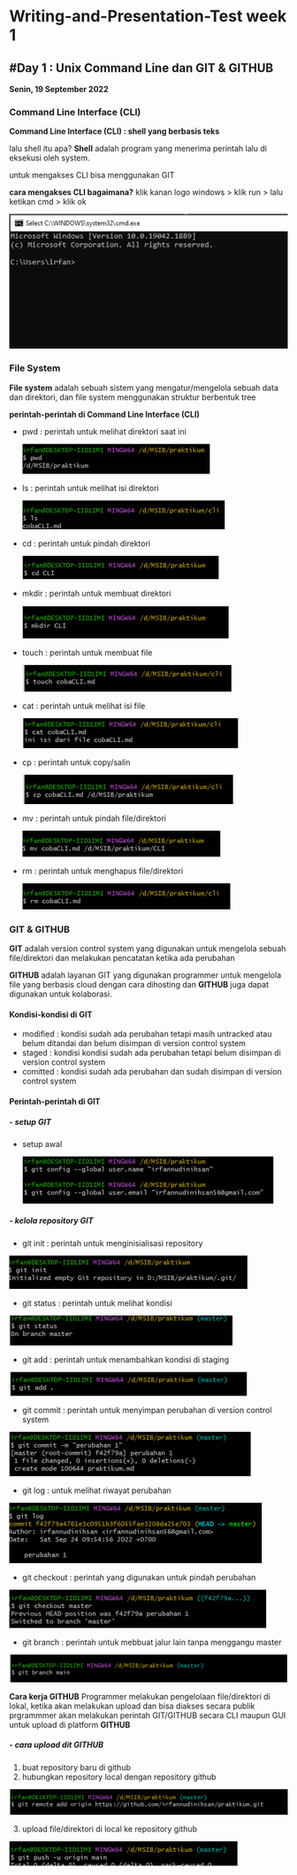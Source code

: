 # Writing-and-Presentation-Test week 1

## #Day 1 : Unix Command Line dan GIT & GITHUB

**Senin, 19 September 2022**

### Command Line Interface (CLI)

**Command Line Interface (CLI) : shell yang berbasis teks**

lalu shell itu apa? **Shell** adalah program yang menerima perintah lalu di eksekusi oleh system.

untuk mengakses CLI bisa menggunakan GIT

**cara mengakses CLI bagaimana?**
klik kanan logo windows > klik run > lalu ketikan cmd > klik ok

![cli](cli/cli.png)

### File System

**File system** adalah sebuah sistem yang mengatur/mengelola sebuah data dan direktori, dan file system menggunakan struktur berbentuk tree

**perintah-perintah di Command Line Interface (CLI)**

- pwd : perintah untuk melihat direktori saat ini

  ![ls](cli/pwd.png)

- ls : perintah untuk melihat isi direktori

  ![ls](cli/ls.png)

- cd : perintah untuk pindah direktori

  ![ls](cli/cd.png)

- mkdir : perintah untuk membuat direktori

  ![ls](cli/mkdir.png)

- touch : perintah untuk membuat file

  ![ls](cli/touch.png)

- cat : perintah untuk melihat isi file

  ![ls](cli/cat.png)

- cp : perintah untuk copy/salin

  ![ls](cli/cp.png)

- mv : perintah untuk pindah file/direktori

  ![ls](cli/mv.png)

- rm : perintah untuk menghapus file/direktori

  ![ls](cli/rm.png)

### **GIT & GITHUB**

**GIT** adalah version control system yang digunakan untuk mengelola sebuah file/direktori dan melakukan pencatatan ketika ada perubahan

**GITHUB** adalah layanan GIT yang digunakan programmer untuk mengelola file yang berbasis cloud dengan cara dihosting dan **GITHUB** juga dapat digunakan untuk kolaborasi.

#### **Kondisi-kondisi di GIT**

- modified : kondisi sudah ada perubahan tetapi masih untracked atau belum ditandai dan belum disimpan di version control system
- staged : kondisi kondisi sudah ada perubahan tetapi belum disimpan di version control system
- comitted : kondisi sudah ada perubahan dan sudah disimpan di version control system

#### **Perintah-perintah di GIT**

##### - **setup GIT**

- setup awal

  ![ls](git_github/setup.png)

##### - **kelola repository GIT**

- git init : perintah untuk menginisialisasi repository

![ls](git_github/init.png)

- git status : perintah untuk melihat kondisi

![ls](git_github/status.png)

- git add : perintah untuk menambahkan kondisi di staging

![ls](git_github/add.png)

- git commit : perintah untuk menyimpan perubahan di version control system

![ls](git_github/commit.png)

- git log : untuk melihat riwayat perubahan

![ls](git_github/log.png)

- git checkout : perintah yang digunakan untuk pindah perubahan

![ls](git_github/checkout.png)
- git branch : perintah untuk mebbuat jalur lain tanpa menggangu master

![ls](git_github/branch.png)

**Cara kerja GITHUB**
Programmer melakukan pengelolaan file/direktori di lokal, ketika akan melakukan upload dan bisa diakses secara publik prgrammmer akan melakukan perintah GIT/GITHUB secara CLI maupun GUI untuk upload di platform **GITHUB**

##### - **cara upload dit GITHUB**
1. buat repository baru di github
2. hubungkan repository local dengan repository github

![ls](git_github/remote.png)


3. upload file/direktori di local ke repository github

![ls](git_github/push.png)
